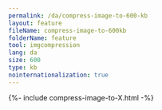 ```yaml
---
permalink: /da/compress-image-to-600-kb
layout: feature
fileName: compress-image-to-600kb
folderName: feature
tool: imgcompression
lang: da
size: 600
type: kb
nointernationalization: true
---
```

{%- include compress-image-to-X.html -%}
      